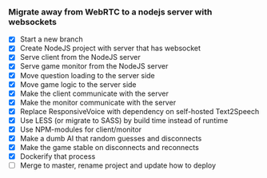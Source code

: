 ### Migrate away from WebRTC to a nodejs server with websockets ###

- [x] Start a new branch
- [x] Create NodeJS project with server that has websocket
- [x] Serve client from the NodeJS server
- [x] Serve game monitor from the NodeJS server
- [x] Move question loading to the server side
- [x] Move game logic to the server side
- [x] Make the client communicate with the server
- [x] Make the monitor communicate with the server
- [x] Replace ResponsiveVoice with dependency on self-hosted Text2Speech
- [x] Use LESS (or migrate to SASS) by build time instead of runtime
- [x] Use NPM-modules for client/monitor
- [x] Make a dumb AI that random guesses and disconnects
- [x] Make the game stable on disconnects and reconnects
- [x] Dockerify that process
- [ ] Merge to master, rename project and update how to deploy
